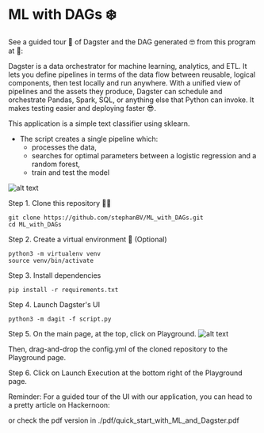 # ML with DAGs  ❄️
See a guided tour 🤩 of Dagster and the DAG generated 🤓 from this program at 🥳:

Dagster is a data orchestrator for machine learning, analytics, and ETL.
It lets you define pipelines in terms of the data flow between reusable, logical components, then test locally and run anywhere. With a unified view of pipelines and the assets they produce, Dagster can schedule and orchestrate Pandas, Spark, SQL, or anything else that Python can invoke. It makes testing easier and deploying faster 😎.

This application is a simple text classifier using sklearn.

- The script creates a single pipeline which:
	- processes the data, 
	- searches for optimal parameters between a logistic regression and a random forest,
	- train and test the model
  
![alt text](https://github.com/stephanBV/ML_with_DAGs/blob/main/img/dagster_pipeline_drawio.jpg)

Step 1. Clone this repository 👯‍♂️
```
git clone https://github.com/stephanBV/ML_with_DAGs.git
cd ML_with_DAGs
````
Step 2. Create a virtual environment 👾 (Optional) 
```
python3 -m virtualenv venv
source venv/bin/activate
```
Step 3. Install dependencies 
```
pip install -r requirements.txt
```
Step 4. Launch Dagster's UI 
```
python3 -m dagit -f script.py
```
Step 5. On the main page, at the top, click on Playground. 
![alt text](https://github.com/stephanBV/ML_with_DAGs/blob/main/img/playground.png)

Then, drag-and-drop the config.yml of the cloned repository to the Playground page.

Step 6. Click on Launch Execution at the bottom right of the Playground page.

Reminder:
For a guided tour of the UI with our application, you can head to a pretty article on Hackernoon: 

or check the pdf version in ./pdf/quick_start_with_ML_and_Dagster.pdf
